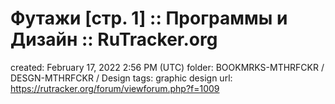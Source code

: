 # Футажи [стр. 1] :: Программы и Дизайн :: RuTracker.org

created: February 17, 2022 2:56 PM (UTC)
folder: BOOKMRKS-MTHRFCKR / DESGN-MTHRFCKR / Design
tags: graphic design
url: https://rutracker.org/forum/viewforum.php?f=1009